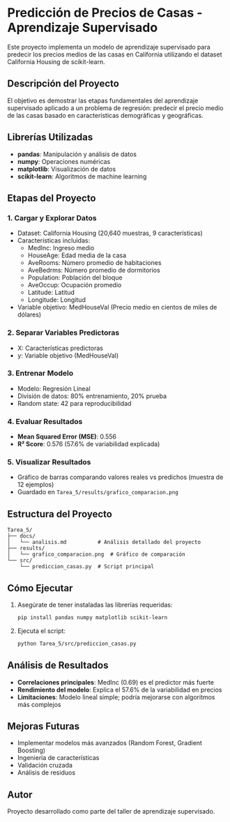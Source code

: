 # Predicción de Precios de Casas - Aprendizaje Supervisado

Este proyecto implementa un modelo de aprendizaje supervisado para predecir los precios medios de las casas en California utilizando el dataset California Housing de scikit-learn.

## Descripción del Proyecto

El objetivo es demostrar las etapas fundamentales del aprendizaje supervisado aplicado a un problema de regresión: predecir el precio medio de las casas basado en características demográficas y geográficas.

## Librerías Utilizadas

- **pandas**: Manipulación y análisis de datos
- **numpy**: Operaciones numéricas
- **matplotlib**: Visualización de datos
- **scikit-learn**: Algoritmos de machine learning

## Etapas del Proyecto

### 1. Cargar y Explorar Datos
- Dataset: California Housing (20,640 muestras, 9 características)
- Características incluidas:
  - MedInc: Ingreso medio
  - HouseAge: Edad media de la casa
  - AveRooms: Número promedio de habitaciones
  - AveBedrms: Número promedio de dormitorios
  - Population: Población del bloque
  - AveOccup: Ocupación promedio
  - Latitude: Latitud
  - Longitude: Longitud
- Variable objetivo: MedHouseVal (Precio medio en cientos de miles de dólares)

### 2. Separar Variables Predictoras
- X: Características predictoras
- y: Variable objetivo (MedHouseVal)

### 3. Entrenar Modelo
- Modelo: Regresión Lineal
- División de datos: 80% entrenamiento, 20% prueba
- Random state: 42 para reproducibilidad

### 4. Evaluar Resultados
- **Mean Squared Error (MSE)**: 0.556
- **R² Score**: 0.576 (57.6% de variabilidad explicada)

### 5. Visualizar Resultados
- Gráfico de barras comparando valores reales vs predichos (muestra de 12 ejemplos)
- Guardado en `Tarea_5/results/grafico_comparacion.png`

## Estructura del Proyecto

```
Tarea_5/
├── docs/
│   └── analisis.md          # Análisis detallado del proyecto
├── results/
│   └── grafico_comparacion.png  # Gráfico de comparación
└── src/
    └── prediccion_casas.py  # Script principal
```

## Cómo Ejecutar

1. Asegúrate de tener instaladas las librerías requeridas:
   ```bash
   pip install pandas numpy matplotlib scikit-learn
   ```

2. Ejecuta el script:
   ```bash
   python Tarea_5/src/prediccion_casas.py
   ```

## Análisis de Resultados

- **Correlaciones principales**: MedInc (0.69) es el predictor más fuerte
- **Rendimiento del modelo**: Explica el 57.6% de la variabilidad en precios
- **Limitaciones**: Modelo lineal simple; podría mejorarse con algoritmos más complejos

## Mejoras Futuras

- Implementar modelos más avanzados (Random Forest, Gradient Boosting)
- Ingeniería de características
- Validación cruzada
- Análisis de residuos

## Autor

Proyecto desarrollado como parte del taller de aprendizaje supervisado.
